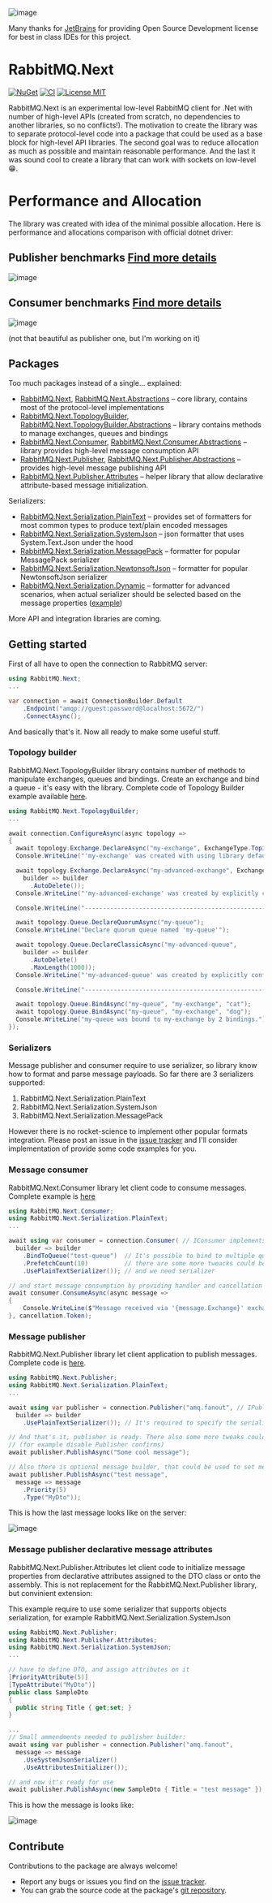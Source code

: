 ![image](https://user-images.githubusercontent.com/31327136/206628834-f9c52f6f-fc6e-45eb-bd64-c1e27bdcfb9a.png)

Many thanks for [JetBrains](https://jb.gg/OpenSourceSupport) for providing Open Source Development license for best in class IDEs for this project.

# RabbitMQ.Next

[![NuGet](https://img.shields.io/nuget/v/RabbitMQ.Next.svg)](https://www.nuget.org/packages/RabbitMQ.Next)
[![CI](https://github.com/sanych-sun/RabbitMQ.Next/actions/workflows/master.yml/badge.svg)](https://github.com/sanych-sun/RabbitMQ.Next/actions/workflows/master.yml)
[![License MIT](https://img.shields.io/badge/license-MIT-green.svg)](https://github.com/sanych-sun/RabbitMQ.Next/blob/master/LICENSE)

RabbitMQ.Next is an experimental low-level RabbitMQ client for .Net with number of high-level APIs (created from scratch, no dependencies to another libraries, so no conflicts!). The motivation to create the library was to separate protocol-level code into a package that could be used as a base block for high-level API libraries. The second goal was to reduce allocation as much as possible and maintain reasonable performance. And the last it was sound cool to create a library that can work with sockets on low-level :grin:.

# Performance and Allocation

The library was created with idea of the minimal possible allocation. Here is performance and allocations comparison with official dotnet driver:

## Publisher benchmarks [Find more details](https://github.com/sanych-sun/RabbitMQ.Next/blob/master/docs/benchmarks/RabbitMQ.Next.Benchmarks.Publisher.PublisherBenchmarks.md)

![image](https://user-images.githubusercontent.com/31327136/219306147-b6d71333-22a5-4bc1-9a9c-5846432a9a01.png)

## Consumer benchmarks [Find more details](https://github.com/sanych-sun/RabbitMQ.Next/blob/master/docs/benchmarks/RabbitMQ.Next.Benchmarks.Consumer.ConsumerBenchmarks.md)
![image](https://user-images.githubusercontent.com/31327136/219307235-45c94e50-d251-429f-af2e-18a686f120e6.png)

(not that beautiful as publisher one, but I'm working on it)

## Packages
Too much packages instead of a single... explained:
- [RabbitMQ.Next](https://www.nuget.org/packages/RabbitMQ.Next), [RabbitMQ.Next.Abstractions](https://www.nuget.org/packages/RabbitMQ.Next.Abstractions) – core library, contains most of the protocol-level implementations
- [RabbitMQ.Next.TopologyBuilder](https://www.nuget.org/packages/RabbitMQ.Next.TopologyBuilder), [RabbitMQ.Next.TopologyBuilder.Abstractions](https://www.nuget.org/packages/RabbitMQ.Next.TopologyBuilder.Abstractions) – library contains methods to manage exchanges, queues and bindings
- [RabbitMQ.Next.Consumer](https://www.nuget.org/packages/RabbitMQ.Next.Consumer), [RabbitMQ.Next.Consumer.Abstractions](https://www.nuget.org/packages/RabbitMQ.Next.Consumer.Abstractions) – library provides high-level message consumption API
- [RabbitMQ.Next.Publisher](https://www.nuget.org/packages/RabbitMQ.Next.Publisher), [RabbitMQ.Next.Publisher.Abstractions](https://www.nuget.org/packages/RabbitMQ.Next.Publisher.Abstractions) – provides high-level message publishing API
- [RabbitMQ.Next.Publisher.Attributes](https://www.nuget.org/packages/RabbitMQ.Next.Publisher.Attributes) – helper library that allow declarative attribute-based message initialization.

Serializers:
- [RabbitMQ.Next.Serialization.PlainText](https://www.nuget.org/packages/RabbitMQ.Next.Serialization.PlainText) – provides set of formatters for most common types to produce text/plain encoded messages
- [RabbitMQ.Next.Serialization.SystemJson](https://www.nuget.org/packages/RabbitMQ.Next.Serialization.SystemJson) – json formatter that uses System.Text.Json under the hood
- [RabbitMQ.Next.Serialization.MessagePack](https://www.nuget.org/packages/RabbitMQ.Next.Serialization.MessagePack) – formatter for popular MessagePack serializer
- [RabbitMQ.Next.Serialization.NewtonsoftJson](https://www.nuget.org/packages/RabbitMQ.Next.Serialization.NewtonsoftJson) – formatter for popular NewtonsoftJson serializer
- [RabbitMQ.Next.Serialization.Dynamic](https://www.nuget.org/packages/RabbitMQ.Next.Serialization.Dynamic) – formatter for advanced scenarios, when actual serializer should be selected based on the message properties ([example](https://github.com/sanych-sun/RabbitMQ.Next/blob/master/docs/examples/RabbitMQ.Next.Examples.DynamicSerializer/Program.cs))

More API and integration libraries are coming.

## Getting started

First of all have to open the connection to RabbitMQ server:
```c#
using RabbitMQ.Next;
...

var connection = await ConnectionBuilder.Default
    .Endpoint("amqp://guest:password@localhost:5672/")
    .ConnectAsync();
```

And basically that's it. Now all ready to make some useful stuff.
### Topology builder
RabbitMQ.Next.TopologyBuilder library contains number of methods to manipulate exchanges, queues and bindings. Create an exchange and bind a queue - it's easy with the library. Complete code of Topology Builder example available [here](https://github.com/sanych-sun/RabbitMQ.Next/tree/master/docs/examples/RabbitMQ.Next.Examples.TopologyBuilder).
```c#
using RabbitMQ.Next.TopologyBuilder;
...

await connection.ConfigureAsync(async topology =>
{
  await topology.Exchange.DeclareAsync("my-exchange", ExchangeType.Topic);
  Console.WriteLine("'my-exchange' was created with using library defaults (durable by default)");

  await topology.Exchange.DeclareAsync("my-advanced-exchange", ExchangeType.Topic,
    builder => builder
      .AutoDelete());
  Console.WriteLine("'my-advanced-exchange' was created by explicitly configuring to be auto-delete");

  Console.WriteLine("--------------------------------------------------------------");

  await topology.Queue.DeclareQuorumAsync("my-queue");
  Console.WriteLine("Declare quorum queue named 'my-queue'");

  await topology.Queue.DeclareClassicAsync("my-advanced-queue",
    builder => builder
      .AutoDelete()
      .MaxLength(1000));
  Console.WriteLine("'my-advanced-queue' was created by explicitly configuring to be auto-delete and max-length 1000");

  Console.WriteLine("--------------------------------------------------------------");

  await topology.Queue.BindAsync("my-queue", "my-exchange", "cat");
  await topology.Queue.BindAsync("my-queue", "my-exchange", "dog");
  Console.WriteLine("my-queue was bound to my-exchange by 2 bindings.");
});
```

### Serializers
Message publisher and consumer require to use serializer, so library know how to format and parse message payloads. So far there are 3 serializers supported:
1. RabbitMQ.Next.Serialization.PlainText
2. RabbitMQ.Next.Serialization.SystemJson
3. RabbitMQ.Next.Serialization.MessagePack

However there is no rocket-science to implement other popular formats integration. Please post an issue in the [issue tracker](https://github.com/sanych-sun/RabbitMQ.Next/issues) and I'll consider implementation of provide some code examples for you.

### Message consumer
RabbitMQ.Next.Consumer library let client code to consume messages. Complete example is [here](https://github.com/sanych-sun/RabbitMQ.Next/tree/master/docs/examples/RabbitMQ.Next.Examples.SimpleConsumer)
```c#
using RabbitMQ.Next.Consumer;
using RabbitMQ.Next.Serialization.PlainText;
...

await using var consumer = connection.Consumer( // IConsumer implements IAsyncDisposable, do not forget to dispose it 
  builder => builder
    .BindToQueue("test-queue")  // It's possible to bind to multiple queues
    .PrefetchCount(10)          // there are some more tweacks could be applied to consumer
    .UsePlainTextSerializer()); // and we need serializer

// and start message consumption by providing handler and cancellation token
await consumer.ConsumeAsync(async message =>
{
    Console.WriteLine($"Message received via '{message.Exchange}' exchange: {message.Content<string>()}");
}, cancellation.Token);
```

### Message publisher
RabbitMQ.Next.Publisher library let client application to publish messages. Complete code is [here](https://github.com/sanych-sun/RabbitMQ.Next/tree/master/docs/examples/RabbitMQ.Next.Examples.SimplePublisher).

```c#
using RabbitMQ.Next.Publisher;
using RabbitMQ.Next.Serialization.PlainText;
...

await using var publisher = connection.Publisher("amq.fanout", // IPublisher implements IAsyncDisposable, do not forget to dispose it
  builder => builder
    .UsePlainTextSerializer()); // It's required to specify the serializer, so library know how to format payload.

// And that's it, publisher is ready. There also some more tweaks could be applied to the publisher via publisher builder 
// (for example disable Publisher confirms)
await publisher.PublishAsync("Some cool message");

// Also there is optional message builder, that could be used to set message properties
await publisher.PublishAsync("test message", 
  message => message
    .Priority(5)
    .Type("MyDto"));
```
This is how the last message looks like on the server:

![image](https://user-images.githubusercontent.com/31327136/205428054-7e627426-2821-4d5f-a9a9-6d7bdea66ce6.png)



### Message publisher declarative message attributes
RabbitMQ.Next.Publisher.Attributes let client code to initialize message properties from declarative attributes assigned to the DTO class or onto the assembly. This is not replacement for the RabbitMQ.Next.Publisher library, but convinient extension:

This example require to use some serializer that supports objects serialization, for example RabbitMQ.Next.Serialization.SystemJson
```c#
using RabbitMQ.Next.Publisher;
using RabbitMQ.Next.Publisher.Attributes;
using RabbitMQ.Next.Serialization.SystemJson; 
...

// have to define DTO, and assign attributes on it
[PriorityAttribute(5)]
[TypeAttribute("MyDto")]
public class SampleDto
{
  public string Title { get;set; }
} 

...
// Small ammendments needed to publisher builder:
await using var publisher = connection.Publisher("amq.fanout",
  message => message
    .UseSystemJsonSerializer()
    .UseAttributesInitializer());  

// and now it's ready for use
await publisher.PublishAsync(new SampleDto { Title = "test message" }); 

```
This is how the message is looks like:

![image](https://user-images.githubusercontent.com/31327136/205427873-1dd7ded5-f636-4bd6-ba62-6f41a66be792.png)


## Contribute

Contributions to the package are always welcome!

- Report any bugs or issues you find on the [issue tracker](https://github.com/sanych-sun/RabbitMQ.Next/issues).
- You can grab the source code at the package's [git repository](https://github.com/sanych-sun/RabbitMQ.Next).
